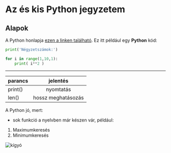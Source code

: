 # Az és kis Python jegyzetem
## Alapok
A Python honlapja [ezen a linken található](https://www.python.org/).
Ez itt például egy **Python** kód:
```Python
print('Négyzetszámok:')

for i in range(1,10,1):
    print( i**2 )
```
---
| parancs | jelentés |
| --------|:--------:|
|print()|nyomtatás|
|len()|hossz meghatásozás

A Python jó, mert:
- sok funkció a nyelvben már készen vár, például:
 1. Maximumkeresés
 2. Minimumkeresés 
 
![kígyó](https://www.thesun.co.uk/wp-content/uploads/2019/08/NINTCHDBPICT000516641595-e1567035622726.jpg?w=960) 